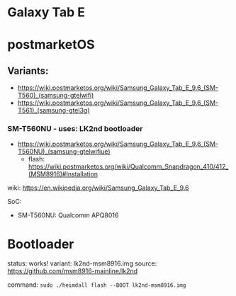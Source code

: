# Galaxy Tab E
# postmarketOS

## Variants:
- https://wiki.postmarketos.org/wiki/Samsung_Galaxy_Tab_E_9.6_(SM-T560)_(samsung-gtelwifi)
- https://wiki.postmarketos.org/wiki/Samsung_Galaxy_Tab_E_9.6_(SM-T561)_(samsung-gtel3g)

### **SM-T560NU - uses: LK2nd bootloader**
- https://wiki.postmarketos.org/wiki/Samsung_Galaxy_Tab_E_9.6_(SM-T560NU)_(samsung-gtelwifiue)
  - flash: https://wiki.postmarketos.org/wiki/Qualcomm_Snapdragon_410/412_(MSM8916)#Installation


wiki: https://en.wikipedia.org/wiki/Samsung_Galaxy_Tab_E_9.6

SoC:
- SM-T560NU: Qualcomm APQ8016

# Bootloader
status: works!
variant: lk2nd-msm8916.img
source: https://github.com/msm8916-mainline/lk2nd

command: `sudo ./heimdall flash --BOOT lk2nd-msm8916.img`
